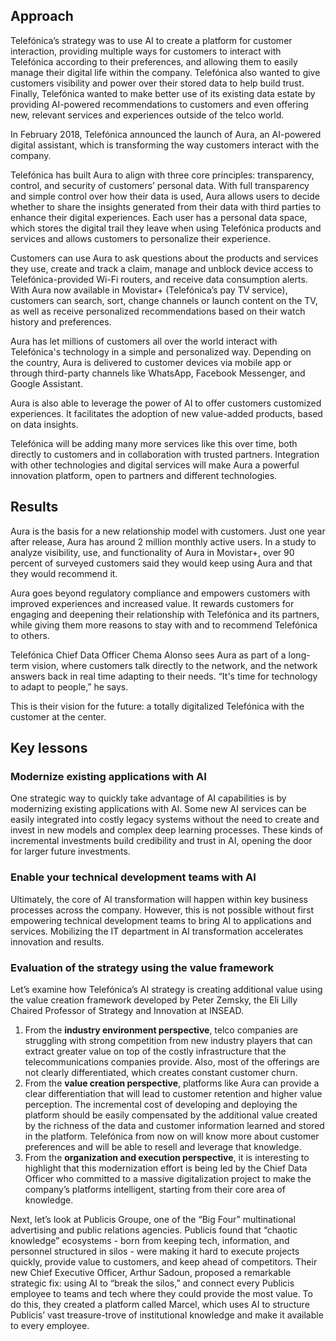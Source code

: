 ## Approach

Telefónica’s strategy was to use AI to create a platform for customer interaction, providing multiple ways for customers to interact with Telefónica according to their preferences, and allowing them to easily manage their digital life within the company. Telefónica also wanted to give customers visibility and power over their stored data to help build trust. Finally, Telefónica wanted to make better use of its existing data estate by providing AI-powered recommendations to customers and even offering new, relevant services and experiences outside of the telco world.

In February 2018, Telefónica announced the launch of Aura, an AI-powered digital assistant, which is transforming the way customers interact with the company.

Telefónica has built Aura to align with three core principles: transparency, control, and security of customers’ personal data. With full transparency and simple control over how their data is used, Aura allows users to decide whether to share the insights generated from their data with third parties to enhance their digital experiences. Each user has a personal data space, which stores the digital trail they leave when using Telefónica products and services and allows customers to personalize their experience.

Customers can use Aura to ask questions about the products and services they use, create and track a claim, manage and unblock device access to Telefónica-provided Wi-Fi routers, and receive data consumption alerts. With Aura now available in Movistar+ (Telefónica’s pay TV service), customers can search, sort, change channels or launch content on the TV, as well as receive personalized recommendations based on their watch history and preferences.

Aura has let millions of customers all over the world interact with Telefónica's technology in a simple and personalized way. Depending on the country, Aura is delivered to customer devices via mobile app or through third-party channels like WhatsApp, Facebook Messenger, and Google Assistant.

Aura is also able to leverage the power of AI to offer customers customized experiences. It facilitates the adoption of new value-added products, based on data insights.

Telefónica will be adding many more services like this over time, both directly to customers and in collaboration with trusted partners. Integration with other technologies and digital services will make Aura a powerful innovation platform, open to partners and different technologies.

## Results

Aura is the basis for a new relationship model with customers. Just one year after release, Aura has around 2 million monthly active users. In a study to analyze visibility, use, and functionality of Aura in Movistar+, over 90 percent of surveyed customers said they would keep using Aura and that they would recommend it.

Aura goes beyond regulatory compliance and empowers customers with improved experiences and increased value. It rewards customers for engaging and deepening their relationship with Telefónica and its partners, while giving them more reasons to stay with and to recommend Telefónica to others.

Telefónica Chief Data Officer Chema Alonso sees Aura as part of a long-term vision, where customers talk directly to the network, and the network answers back in real time adapting to their needs. “It's time for technology to adapt to people,” he says.

This is their vision for the future: a totally digitalized Telefónica with the customer at the center.

## Key lessons

### Modernize existing applications with AI

One strategic way to quickly take advantage of AI capabilities is by modernizing existing applications with AI. Some new AI services can be easily integrated into costly legacy systems without the need to create and invest in new models and complex deep learning processes. These kinds of incremental investments build credibility and trust in AI, opening the door for larger future investments.

### Enable your technical development teams with AI

Ultimately, the core of AI transformation will happen within key business processes across the company. However, this is not possible without first empowering technical development teams to bring AI to applications and services. Mobilizing the IT department in AI transformation accelerates innovation and results.

### Evaluation of the strategy using the value framework

Let’s examine how Telefónica’s AI strategy is creating additional value using the value creation framework developed by Peter Zemsky, the Eli Lilly Chaired Professor of Strategy and Innovation at INSEAD.

1. From the **industry environment perspective**, telco companies are struggling with strong competition from new industry players that can extract greater value on top of the costly infrastructure that the telecommunications companies provide. Also, most of the offerings are not clearly differentiated, which creates constant customer churn.
2. From the **value creation perspective**, platforms like Aura can provide a clear differentiation that will lead to customer retention and higher value perception. The incremental cost of developing and deploying the platform should be easily compensated by the additional value created by the richness of the data and customer information learned and stored in the platform. Telefónica from now on will know more about customer preferences and will be able to resell and leverage that knowledge.
3. From the **organization and execution perspective**, it is interesting to highlight that this modernization effort is being led by the Chief Data Officer who committed to a massive digitalization project to make the company’s platforms intelligent, starting from their core area of knowledge.

Next, let’s look at Publicis Groupe, one of the “Big Four” multinational advertising and public relations agencies. Publicis found that “chaotic knowledge” ecosystems - born from keeping tech, information, and personnel structured in silos - were making it hard to execute projects quickly, provide value to customers, and keep ahead of competitors. Their new Chief Executive Officer, Arthur Sadoun, proposed a remarkable strategic fix: using AI to “break the silos,” and connect every Publicis employee to teams and tech where they could provide the most value. To do this, they created a platform called Marcel, which uses AI to structure Publicis’ vast treasure-trove of institutional knowledge and make it available to every employee.